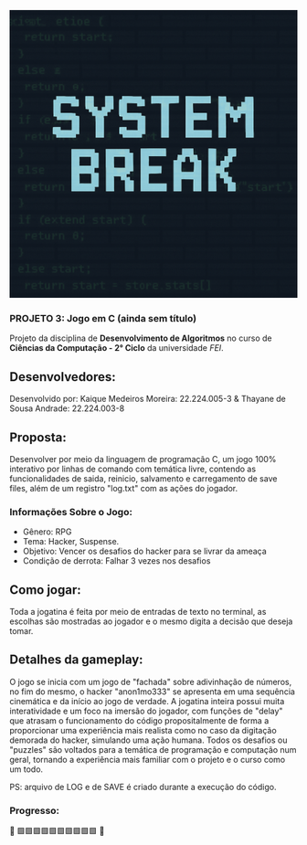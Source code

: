 <p align="center">
  <img src="header_system_break.png" alt="Banner provisório para o projeto" />
</p>

### PROJETO 3: Jogo em C (ainda sem título)

Projeto da disciplina de **Desenvolvimento de Algoritmos** no curso de **Ciências da Computação - 2° Ciclo** da universidade _FEI_.

## Desenvolvedores: 

Desenvolvido por: 
Kaique Medeiros Moreira: 22.224.005-3
& 
Thayane de Sousa Andrade: 22.224.003-8

## Proposta:

Desenvolver por meio da linguagem de programação C, um jogo 100% interativo por linhas de comando com temática livre, contendo as funcionalidades de saida, reinicio, salvamento e carregamento de save files, além de um registro "log.txt" com as ações do jogador. 

### Informações Sobre o Jogo:

* Gênero: RPG
* Tema: Hacker, Suspense.
* Objetivo: Vencer os desafios do hacker para se livrar da ameaça
* Condição de derrota: Falhar 3 vezes nos desafios

## Como jogar:

Toda a jogatina é feita por meio de entradas de texto no terminal, as escolhas são mostradas ao jogador e o mesmo digita a decisão que deseja tomar.

## Detalhes da gameplay: 

O jogo se inicia com um jogo de "fachada" sobre adivinhação de números, no fim do mesmo, o hacker "anon1mo333" se apresenta em uma sequência cinemática e da início ao jogo de verdade. A jogatina inteira possui muita interatividade e um foco na imersão do jogador, com funções de "delay" que atrasam o funcionamento do código propositalmente de forma a proporcionar uma experiência mais realista como no caso da digitação demorada do hacker, simulando uma ação humana. Todos os desafios ou "puzzles" são voltados para a temática de programação e computação num geral, tornando a experiência mais familiar com o projeto e o curso como um todo.

PS: arquivo de LOG e de SAVE é criado durante a execução do código.

### Progresso: 

 📍 🟩🟩🟩🟩🟩🟩🟩🟩🟩🟩 🏁 
